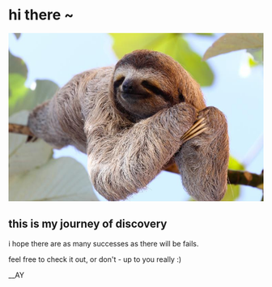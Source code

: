 # hi there ~

![](images/perezoso.jpg)

## this is my journey of discovery



i hope there are as many successes as there will be fails.

feel free to check it out, or don't - up to you really :)

__AY
